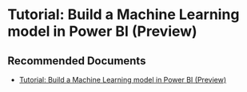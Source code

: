   <properties
	pageTitle="apply auto - in-built machine learning model"
	description="apply auto - in-built machine learning model"
	service="microsoft.PowerBIDedicated"
	resource="capacities"
	authors="pjfreitas"
	ms.author="pfreitas"	
	displayOrder="250"
	selfHelpType="generic"
	supportTopicIds="32633798"
	productPesIds="16334"
	cloudEnvironments="public, MoonCake, fairfax, usnat, ussec" 
	articleId="6b4afb80-a71f-438e-82dc-285b9e05a639"
	ownershipId="PowerBI_PowerBI"
/>

# Tutorial: Build a Machine Learning model in Power BI (Preview)

## **Recommended Documents**

* [Tutorial: Build a Machine Learning model in Power BI (Preview)](https://docs.microsoft.com/power-bi/service-tutorial-build-machine-learning-model)
